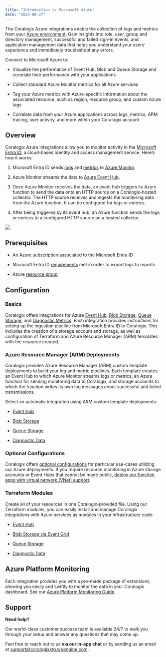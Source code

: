 ```yaml
---
title: "Introduction to Microsoft Azure"
date: "2023-08-27"
---
```


The Coralogix Azure integrations enable the collection of logs and metrics from your [Azure environment](https://azure.microsoft.com/en-us/products/active-directory). Gain insights into role, user, group and directory management, successful and failed sign-in events, and application management data that helps you understand your users' experience and immediately troubleshoot any errors.

Connect to Microsoft Azure to:

- Visualize the performance of Event Hub, Blob and Queue Storage and correlate their performance with your applications

- Collect standard Azure Monitor metrics for all Azure services

- Tag your Azure metrics with Azure-specific information about the associated resource, such as region, resource group, and custom Azure tags

- Correlate data from your Azure applications across logs, metrics, APM tracing, user activity, and more within your Coralogix account

## Overview

Coralogix Azure integrations allow you to monitor activity in the [Microsoft Entra ID](https://learn.microsoft.com/en-us/entra/fundamentals/whatis), a cloud-based identity and access management service. Here’s how it works:

1. Microsoft Entra ID sends [logs](https://learn.microsoft.com/en-us/azure/active-directory/reports-monitoring/tutorial-azure-monitor-stream-logs-to-event-hub) and [metrics](https://learn.microsoft.com/en-us/azure/event-hubs/monitor-event-hubs-reference) to [Azure Monitor](https://learn.microsoft.com/en-us/azure/azure-monitor/overview).

3. Azure Monitor streams the data to [Azure Event Hub](https://learn.microsoft.com/en-us/azure/event-hubs/event-hubs-about).

5. Once Azure Monitor receives the data, an event hub triggers its Azure function to send the data onto an HTTP source on a Coralogix-hosted collector. The HTTP source receives and ingests the monitoring data from the Azure function. It can be configured for logs or metrics.

7. After being triggered by its event hub, an Azure function sends the logs or metrics to a configured HTTP source on a hosted collector.

![](https://coralogixstg.wpengine.com/wp-content/uploads/2023/08/Azure_diagram-1.svg)

## Prerequisites

- An Azure subscription associated to the Microsoft Entra ID

- Microsoft Entra ID [requirements](https://docs.microsoft.com/en-us/azure/active-directory/reports-monitoring/concept-activity-logs-azure-monitor) met in order to export logs to reports

- Azure [resource group](https://learn.microsoft.com/en-us/azure/azure-resource-manager/management/manage-resource-groups-portal)

## Configuration

### **Basics**

Coralogix offers integrations for Azure [Event Hub](https://learn.microsoft.com/en-us/azure/event-hubs/event-hubs-about), [Blob Storage](https://learn.microsoft.com/en-us/azure/storage/blobs/storage-blobs-introduction), [Queue Storage](https://learn.microsoft.com/en-us/azure/storage/queues/storage-queues-introduction), and [Diagnostic Metrics](https://learn.microsoft.com/en-us/dotnet/core/diagnostics/metrics-instrumentation). Each integration provides instructions for setting up the ingestion pipeline from Microsoft Entra ID to Coralogix. This includes the creation of a storage account and storage, as well as configuration of Terraform and Azure Resource Manager (ARM) templates with the resource created.

### Azure Resource Manager (ARM) Deployments

Coralogix provides Azure Resource Manager (ARM) custom template deployments to build your log and metric pipelines. Each template creates an Event Hub to which Azure Monitor streams logs or metrics, an Azure function for sending monitoring data to Coralogix, and storage accounts to which the function writes its own log messages about successful and failed transmissions.

Select an automatic integration using ARM custom template deployments:

- [Event Hub](https://coralogixstg.wpengine.com/docs/azure-eventhub-trigger-function/)

- [Blob Storage](https://coralogixstg.wpengine.com/docs/blobstorage-microsoft-azure-functions/)

- [Queue Storage](https://coralogixstg.wpengine.com/docs/queue-storage-microsoft-azure-functions/)

- [Diagnostic Data](https://coralogixstg.wpengine.com/docs/diagnostic-data-microsoft-azure-resource-manager-arm/)

### Optional Configurations

Coralogix offers [optional configurations](https://coralogixstg.wpengine.com/docs/optional-configurations-microsoft-azure/) for particular use-cases utilizing our Azure deployments. If you require resource monitoring in Azure storage accounts or Event Hubs that cannot be made public, [deploy our function apps with virtual network (VNet) support](https://coralogixstg.wpengine.com/docs/optional-configurations-microsoft-azure/#storage-accounts--event-hubs-with-restricted-public-access).

### Terraform Modules

Create all of your resources in one Coralogix-provided file. Using our Terraform modules, you can easily install and manage Coralogix integrations with Azure services as modules in your infrastructure code:

- [Event Hub](https://coralogixstg.wpengine.com/docs/terraform-modules-for-azure-eventhub/)

- [Blob Storage via Event Grid](https://coralogixstg.wpengine.com/docs/terraform-modules-for-azure-blob-storage-via-event-grid/)

- [Queue Storage](https://coralogixstg.wpengine.com/docs/terraform-module-for-azure-queue-storage/)

- [Diagnostic Data](https://coralogixstg.wpengine.com/docs/terraform-modules-for-azure-diagnostic-data/)

## Azure Platform Monitoring

Each integration provides you with a pre-made package of extensions, allowing you easily and swiftly to monitor the data in your Coralogix dashboard. See our [Azure Platform Monitoring Guide](https://coralogixstg.wpengine.com/docs/azure-platform-monitoring/).

## Support

**Need help?**

Our world-class customer success team is available 24/7 to walk you through your setup and answer any questions that may come up.

Feel free to reach out to us **via our in-app chat** or by sending us an email at [support@coralogixstg.wpengine.com](mailto:support@coralogixstg.wpengine.com).
